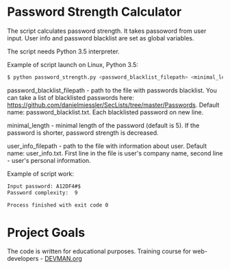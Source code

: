 # Password Strength Calculator

The script calculates password strength. It takes passoword from user input.
User info and password blacklist are set as global variables.

The script needs Python 3.5 interpreter.

Example of script launch on Linux, Python 3.5:

```bash
$ python password_strength.py <password_blacklist_filepath> <minimal_length> <user_info_filepath>
```
password_blacklist_filepath - path to the file with passwords blacklist. You can take a list of blacklisted passwords here: https://github.com/danielmiessler/SecLists/tree/master/Passwords.
Default name: password_blacklist.txt. Each blacklisted password on new line.

minimal_length - minimal length of the password (default is 5). If the password is shorter, password strength is decreased.

user_info_filepath - path to the file with information about user. Default name: user_info.txt. First line in the file is user's company name, second line - user's personal information.

Example of script work:

```bash
Input password: A12DF4#$
Password complexity:  9

Process finished with exit code 0
```



# Project Goals

The code is written for educational purposes. Training course for web-developers - [DEVMAN.org](https://devman.org)
